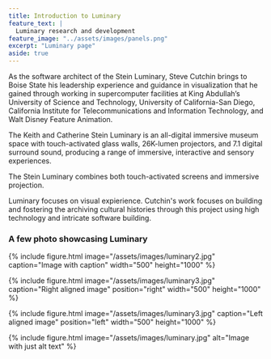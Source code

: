 ```yaml
---
title: Introduction to Luminary
feature_text: |
  Luminary research and development
feature_image: "../assets/images/panels.png"
excerpt: "Luminary page"
aside: true
---
```




As the software architect of the Stein Luminary, Steve Cutchin brings to Boise State his leadership experience and guidance in visualization that he gained through working in supercomputer facilities at King Abdullah’s University of Science and Technology, University of California-San Diego, California Institute for Telecommunications and Information Technology, and Walt Disney Feature Animation.

The Keith and Catherine Stein Luminary is an all-digital immersive museum space with touch-activated glass walls, 26K-lumen projectors, and 7.1 digital surround sound, producing a range of immersive, interactive and sensory experiences.

The Stein Luminary combines both touch-activated screens and immersive projection. 

Luminary focuses on visual expierience. Cutchin's work focuses on building and fostering the archiving cultural histories through this project using high technology and intricate software building. 


### A few photo showcasing Luminary 

{% include figure.html image="/assets/images/luminary2.jpg" caption="Image with caption" width="500" height="1000" %}

{% include figure.html image="/assets/images/luminary3.jpg" caption="Right aligned image" position="right" width="500" height="1000" %}

{% include figure.html image="/assets/images/luminary3.jpg" caption="Left aligned image" position="left" width="500" height="1000" %}

{% include figure.html image="/assets/images/luminary.jpg" alt="Image with just alt text" %}


